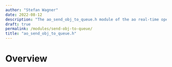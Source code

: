 ```yaml
---
author: "Stefan Wagner"
date: 2022-08-12
description: "The ao_send_obj_to_queue.h module of the ao real-time operating system."
draft: true
permalink: /modules/send-obj-to-queue/
title: "ao_send_obj_to_queue.h"
---
```


# Overview
